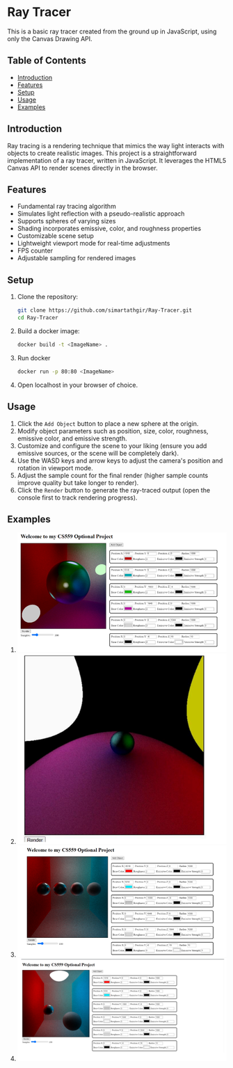 # Ray Tracer

This is a basic ray tracer created from the ground up in JavaScript, using only the Canvas Drawing API.

## Table of Contents

- [Introduction](#introduction)
- [Features](#features)
- [Setup](#setup)
- [Usage](#usage)
- [Examples](#examples)

## Introduction

Ray tracing is a rendering technique that mimics the way light interacts with objects to create realistic images. This project is a straightforward implementation of a ray tracer, written in JavaScript. It leverages the HTML5 Canvas API to render scenes directly in the browser.

## Features

- Fundamental ray tracing algorithm
- Simulates light reflection with a pseudo-realistic approach
- Supports spheres of varying sizes
- Shading incorporates emissive, color, and roughness properties
- Customizable scene setup
- Lightweight viewport mode for real-time adjustments
- FPS counter
- Adjustable sampling for rendered images

## Setup

1. Clone the repository:

   ```sh
   git clone https://github.com/simartathgir/Ray-Tracer.git
   cd Ray-Tracer
   ```
2. Build a docker image:
   ```sh
   docker build -t <ImageName> .
   ```
3. Run docker
   ```sh
   docker run -p 80:80 <ImageName>
   ```
4. Open localhost  in your browser of choice.

## Usage

1. Click the `Add Object` button to place a new sphere at the origin.
2. Modify object parameters such as position, size, color, roughness, emissive color, and emissive strength.
3. Customize and configure the scene to your liking (ensure you add emissive sources, or the scene will be completely dark).
4. Use the WASD keys and arrow keys to adjust the camera's position and rotation in viewport mode.
5. Adjust the sample count for the final render (higher sample counts improve quality but take longer to render).
6. Click the `Render` button to generate the ray-traced output (open the console first to track rendering progress).

## Examples
1. ![Ray tracer screenshot 1](images/a.png)
2. ![Ray tracer screenshot 1](images/b.png)
3. ![Ray tracer screenshot 1](images/c.png)
4. ![Ray tracer screenshot 1](images/d.png)
   
